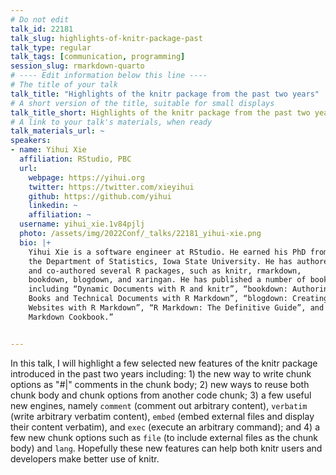 ```yaml
---
# Do not edit
talk_id: 22181
talk_slug: highlights-of-knitr-package-past
talk_type: regular
talk_tags: [communication, programming]
session_slug: rmarkdown-quarto
# ---- Edit information below this line ----
# The title of your talk
talk_title: "Highlights of the knitr package from the past two years"
# A short version of the title, suitable for small displays
talk_title_short: Highlights of the knitr package from the past two years
# A link to your talk's materials, when ready
talk_materials_url: ~
speakers:
- name: Yihui Xie
  affiliation: RStudio, PBC
  url:
    webpage: https://yihui.org
    twitter: https://twitter.com/xieyihui
    github: https://github.com/yihui
    linkedin: ~
    affiliation: ~
  username: yihui_xie.1v84pjlj
  photo: /assets/img/2022Conf/_talks/22181_yihui-xie.png
  bio: |+
    Yihui Xie is a software engineer at RStudio. He earned his PhD from
    the Department of Statistics, Iowa State University. He has authored
    and co-authored several R packages, such as knitr, rmarkdown,
    bookdown, blogdown, and xaringan. He has published a number of books,
    including “Dynamic Documents with R and knitr”, “bookdown: Authoring
    Books and Technical Documents with R Markdown”, “blogdown: Creating
    Websites with R Markdown”, “R Markdown: The Definitive Guide”, and “R
    Markdown Cookbook.”


---
```


<!-- ABSTRACT ----
Please write abstract below. You may use simple markdown (links, code style, bold, italics)
-->

In this talk, I will highlight a few selected new features of the knitr package
introduced in the past two years including: 1) the new way to write chunk
options as "#|" comments in the chunk body; 2) new ways to reuse both chunk body
and chunk options from another code chunk; 3) a few useful new engines, namely
`comment` (comment out arbitrary content), `verbatim` (write arbitrary verbatim
content), `embed` (embed external files and display their content verbatim), and
`exec` (execute an arbitrary command); and 4) a few new chunk options such as
`file` (to include external files as the chunk body) and `lang`. Hopefully these
new features can help both knitr users and developers make better use of knitr.
